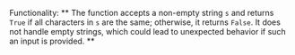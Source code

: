 Functionality: ** The function accepts a non-empty string `s` and returns `True` if all characters in `s` are the same; otherwise, it returns `False`. It does not handle empty strings, which could lead to unexpected behavior if such an input is provided. **